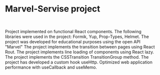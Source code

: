 <h1>Marvel-Servise project </h1>
<br/>
<p> Project implemented on functional React components. The following libraries were used in the project: Formik, Yup, Prop-Types, Helmet.
The project was developed for educational purposes using the open API "Marvel" The project implements the transition between pages using React Rout. The project implements line loading of components using React lazy. The project implements the CSSTransition TransitionGroup method. The project has developed a custom hook useHttp. Optimized web application performance with useCallback and useMemo.<p>
